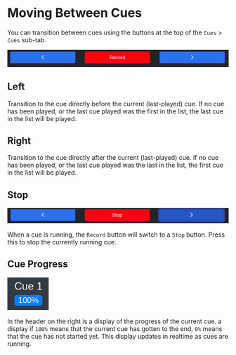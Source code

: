 # Moving Between Cues

You can transition between cues using the buttons at the top of the `Cues` > `Cues` sub-tab.

![Cue motion buttons](../images/cue_motion_buttons.png)

## Left

Transition to the cue directly before the current (last-played) cue. If no cue has been played, or the last cue played was the first in the list, the last cue in the list will be played.

## Right

Transition to the cue directly after the current (last-played) cue. If no cue has been played, or the last cue played was the last in the list, the first cue in the list will be played.

## Stop

![Cue motion buttons running](../images/cue_motion_buttons_running.png)

When a cue is running, the `Record` button will switch to a `Stop` button. Press this to stop the currently running cue.

## Cue Progress

![Cue progress](../images/cue_progress.png)

In the header on the right is a display of the progress of the current cue. a display if `100%` means that the current cue has gotten to the end, `0%` means that the cue has not started yet. This display updates in realtime as cues are running.
